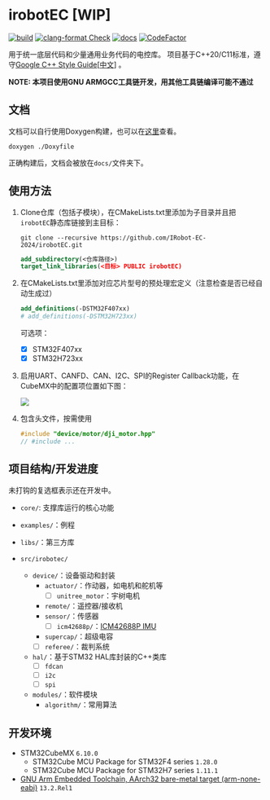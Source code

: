 # irobotEC [WIP]

[![build](https://github.com/IRobot-EC-2024/irobotEC/actions/workflows/ci_build.yml/badge.svg)](https://github.com/IRobot-EC-2024/irobotEC/actions/workflows/ci_build.yml)
[![clang-format Check](https://github.com/IRobot-EC-2024/irobotEC/actions/workflows/style_check.yml/badge.svg)](https://github.com/IRobot-EC-2024/irobotEC/actions/workflows/style_check.yml)
[![docs](https://github.com/IRobot-EC-2024/irobotEC/actions/workflows/doxygen-gh-pages.yml/badge.svg)](https://github.com/IRobot-EC-2024/irobotEC/actions/workflows/doxygen-gh-pages.yml)
[![CodeFactor](https://www.codefactor.io/repository/github/lunarifish/irobotec/badge)](https://www.codefactor.io/repository/github/lunarifish/irobotec)

用于统一底层代码和少量通用业务代码的电控库。 项目基于C++20/C11标准，遵守[Google C++ Style Guide](https://google.github.io/styleguide/cppguide.html)[[中文](https://zh-google-styleguide.readthedocs.io/en/latest/google-cpp-styleguide/contents.html)]
。

**NOTE: 本项目使用GNU ARMGCC工具链开发，用其他工具链编译可能不通过**

## 文档

文档可以自行使用Doxygen构建，也可以在[这里](https://irobot-ec-2024.github.io/irobotEC/)查看。

```shell
doxygen ./Doxyfile
```

正确构建后，文档会被放在`docs/`文件夹下。

## 使用方法

1. Clone仓库（包括子模块），在CMakeLists.txt里添加为子目录并且把`irobotEC`静态库链接到主目标：

    ```shell
    git clone --recursive https://github.com/IRobot-EC-2024/irobotEC.git
    ```

    ```cmake
    add_subdirectory(<仓库路径>)
    target_link_libraries(<目标> PUBLIC irobotEC)
    ```

2. 在CMakeLists.txt里添加对应芯片型号的预处理宏定义（注意检查是否已经自动生成过）

    ```cmake
    add_definitions(-DSTM32F407xx)
    # add_definitions(-DSTM32H723xx)
    ```

   可选项：
    - [x] STM32F407xx
    - [x] STM32H723xx

3. 启用UART、CANFD、CAN、I2C、SPI的Register Callback功能，在CubeMX中的配置项位置如下图：

   ![](https://img2.imgtp.com/2024/04/10/AUnAPRby.png)

4. 包含头文件，按需使用

    ```cpp
    #include "device/motor/dji_motor.hpp"
    // #include ...
    ```

## 项目结构/开发进度

未打钩的复选框表示还在开发中。

- `core/`: 支撑库运行的核心功能

- `examples/`：例程

- `libs/`：第三方库

- `src/irobotec/`

    - `device/`：设备驱动和封装
        - `actuator/`：作动器，如电机和舵机等
            - [ ] `unitree_motor`：宇树电机
        - `remote/`：遥控器/接收机
        - `sensor/`：传感器
            - [ ] `icm42688p/`：[ICM42688P IMU](https://product.tdk.com.cn/system/files/dam/doc/product/sensor/mortion-inertial/imu/data_sheet/ds-000347-icm-42688-p-v1.6.pdf)
        - `supercap/`：超级电容
        - [ ] `referee/`：裁判系统

    - `hal/`：基于STM32 HAL库封装的C++类库
      - [ ] `fdcan`
      - [ ] `i2c`
      - [ ] `spi`

    - `modules/`：软件模块
        - `algorithm/`：常用算法

## 开发环境

- STM32CubeMX `6.10.0`
    - STM32Cube MCU Package for STM32F4 series `1.28.0`
    - STM32Cube MCU Package for STM32H7 series `1.11.1`
- [GNU Arm Embedded Toolchain, AArch32 bare-metal target (arm-none-eabi)](https://developer.arm.com/downloads/-/arm-gnu-toolchain-downloads) `13.2.Rel1`
